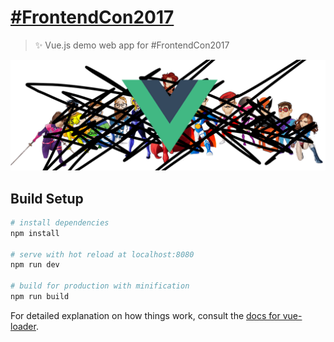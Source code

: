 # [#FrontendCon2017](https://frontend-con.io)

> ✨ Vue.js demo web app for #FrontendCon2017

![](./src/assets/new-logo.png)

## Build Setup

``` bash
# install dependencies
npm install

# serve with hot reload at localhost:8080
npm run dev

# build for production with minification
npm run build
```

For detailed explanation on how things work, consult the [docs for vue-loader](http://vuejs.github.io/vue-loader).